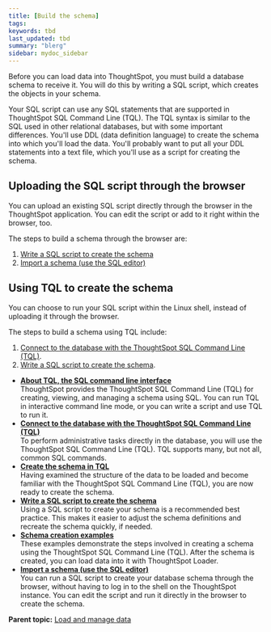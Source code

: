 ```yaml
---
title: [Build the schema]
tags: 
keywords: tbd
last_updated: tbd
summary: "blerg"
sidebar: mydoc_sidebar
---
```

Before you can load data into ThoughtSpot, you must build a database schema to receive it. You will do this by writing a SQL script, which creates the objects in your schema.

Your SQL script can use any SQL statements that are supported in ThoughtSpot SQL Command Line (TQL). The TQL syntax is similar to the SQL used in other relational databases, but with some important differences. You'll use DDL (data definition language) to create the schema into which you'll load the data. You'll probably want to put all your DDL statements into a text file, which you'll use as a script for creating the schema.

## Uploading the SQL script through the browser

You can upload an existing SQL script directly through the browser in the ThoughtSpot application. You can edit the script or add to it right within the browser, too.

The steps to build a schema through the browser are:

1.  [Write a SQL script to create the schema](create_schema_with_script.html#)
2.  [Import a schema (use the SQL editor)](upload_sql_script.html#)

## Using TQL to create the schema

You can choose to run your SQL script within the Linux shell, instead of uploading it through the browser.

The steps to build a schema using TQL include:

1.  [Connect to the database with the ThoughtSpot SQL Command Line (TQL)](connect_sql_cli.html#).
2.  [Write a SQL script to create the schema](create_schema_with_script.html#).

-   **[About TQL, the SQL command line interface](../../admin/loading/sql_cli.html)**  
ThoughtSpot provides the ThoughtSpot SQL Command Line (TQL) for creating, viewing, and managing a schema using SQL. You can run TQL in interactive command line mode, or you can write a script and use TQL to run it.
-   **[Connect to the database with the ThoughtSpot SQL Command Line (TQL)](../../admin/loading/connect_sql_cli.html)**  
To perform administrative tasks directly in the database, you will use the ThoughtSpot SQL Command Line (TQL). TQL supports many, but not all, common SQL commands.
-   **[Create the schema in TQL](../../admin/loading/prep_schema_for_load.html)**  
Having examined the structure of the data to be loaded and become familiar with the ThoughtSpot SQL Command Line (TQL), you are now ready to create the schema.
-   **[Write a SQL script to create the schema](../../admin/loading/create_schema_with_script.html)**  
Using a SQL script to create your schema is a recommended best practice. This makes it easier to adjust the schema definitions and recreate the schema quickly, if needed.
-   **[Schema creation examples](../../admin/loading/create_schema_example.html)**  
These examples demonstrate the steps involved in creating a schema using the ThoughtSpot SQL Command Line (TQL). After the schema is created, you can load data into it with ThoughtSpot Loader.
-   **[Import a schema (use the SQL editor)](../../admin/loading/upload_sql_script.html)**  
You can run a SQL script to create your database schema through the browser, without having to log in to the shell on the ThoughtSpot instance. You can edit the script and run it directly in the browser to create the schema.

**Parent topic:** [Load and manage data](../../admin/loading/loading_intro.html)
